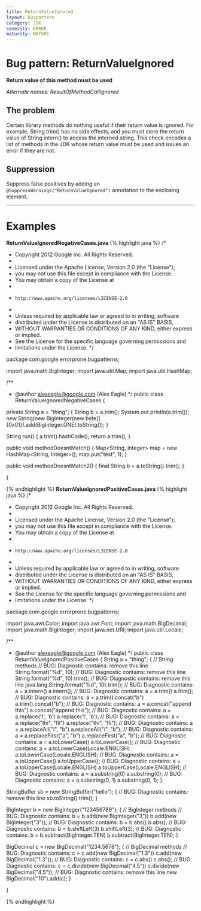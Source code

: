 ```yaml
---
title: ReturnValueIgnored
layout: bugpattern
category: JDK
severity: ERROR
maturity: MATURE
---
```


# Bug pattern: ReturnValueIgnored
__Return value of this method must be used__

_Alternate names: ResultOfMethodCallIgnored_

## The problem
Certain library methods do nothing useful if their return value is ignored. For example, String.trim() has no side effects, and you must store the return value of String.intern() to access the interned string.  This check encodes a list of methods in the JDK whose return value must be used and issues an error if they are not.

## Suppression
Suppress false positives by adding an `@SuppressWarnings("ReturnValueIgnored")` annotation to the enclosing element.

----------

# Examples
__ReturnValueIgnoredNegativeCases.java__
{% highlight java %}
/*
 * Copyright 2012 Google Inc. All Rights Reserved.
 *
 * Licensed under the Apache License, Version 2.0 (the "License");
 * you may not use this file except in compliance with the License.
 * You may obtain a copy of the License at
 *
 *     http://www.apache.org/licenses/LICENSE-2.0
 *
 * Unless required by applicable law or agreed to in writing, software
 * distributed under the License is distributed on an "AS IS" BASIS,
 * WITHOUT WARRANTIES OR CONDITIONS OF ANY KIND, either express or implied.
 * See the License for the specific language governing permissions and
 * limitations under the License.
 */

package com.google.errorprone.bugpatterns;

import java.math.BigInteger;
import java.util.Map;
import java.util.HashMap;

/**
 * @author alexeagle@google.com (Alex Eagle)
 */
public class ReturnValueIgnoredNegativeCases {
  
  private String a = "thing";
  {
    String b = a.trim();
    System.out.println(a.trim());
    new String(new BigInteger(new byte[]{0x01}).add(BigInteger.ONE).toString());
  }
  
  String run() {
    a.trim().hashCode();
    return a.trim();
  }
  
  
  public void methodDoesntMatch() {
    Map<String, Integer> map = new HashMap<String, Integer>();
    map.put("test", 1);
  }
  
  public void methodDoesntMatch2() {
    final String b = a.toString().trim(); 
  }
  
}

{% endhighlight %}
__ReturnValueIgnoredPositiveCases.java__
{% highlight java %}
/*
 * Copyright 2012 Google Inc. All Rights Reserved.
 *
 * Licensed under the Apache License, Version 2.0 (the "License");
 * you may not use this file except in compliance with the License.
 * You may obtain a copy of the License at
 *
 *     http://www.apache.org/licenses/LICENSE-2.0
 *
 * Unless required by applicable law or agreed to in writing, software
 * distributed under the License is distributed on an "AS IS" BASIS,
 * WITHOUT WARRANTIES OR CONDITIONS OF ANY KIND, either express or implied.
 * See the License for the specific language governing permissions and
 * limitations under the License.
 */

package com.google.errorprone.bugpatterns;

import java.awt.Color;
import java.awt.Font;
import java.math.BigDecimal;
import java.math.BigInteger;
import java.net.URI;
import java.util.Locale;

/**
 * @author alexeagle@google.com (Alex Eagle)
 */
public class ReturnValueIgnoredPositiveCases {
  String a = "thing";
  { // String methods
    // BUG: Diagnostic contains: remove this line
    String.format("%d", 10);
    // BUG: Diagnostic contains: remove this line
    String.format("%d", 10).trim();
    // BUG: Diagnostic contains: remove this line
    java.lang.String.format("%d", 10).trim();
    // BUG: Diagnostic contains: a = a.intern()
    a.intern();
    // BUG: Diagnostic contains: a = a.trim()
    a.trim();
    // BUG: Diagnostic contains: a = a.trim().concat("b")
    a.trim().concat("b");
    // BUG: Diagnostic contains: a = a.concat("append this")
    a.concat("append this");
    // BUG: Diagnostic contains: a = a.replace('t', 'b')
    a.replace('t', 'b');
    // BUG: Diagnostic contains: a = a.replace("thi", "fli")
    a.replace("thi", "fli");
    // BUG: Diagnostic contains: a = a.replaceAll("i", "b")
    a.replaceAll("i", "b");
    // BUG: Diagnostic contains: a = a.replaceFirst("a", "b")
    a.replaceFirst("a", "b");
    // BUG: Diagnostic contains: a = a.toLowerCase()
    a.toLowerCase();
    // BUG: Diagnostic contains: a = a.toLowerCase(Locale.ENGLISH)
    a.toLowerCase(Locale.ENGLISH);
    // BUG: Diagnostic contains: a = a.toUpperCase()
    a.toUpperCase();
    // BUG: Diagnostic contains: a = a.toUpperCase(Locale.ENGLISH)
    a.toUpperCase(Locale.ENGLISH);
    // BUG: Diagnostic contains: a = a.substring(0)
    a.substring(0);
    // BUG: Diagnostic contains: a = a.substring(0, 1)
    a.substring(0, 1);
  }
  
  StringBuffer sb = new StringBuffer("hello");
  {
    // BUG: Diagnostic contains: remove this line
    sb.toString().trim();
  }

  BigInteger b = new BigInteger("123456789");
  { // BigInteger methods
    // BUG: Diagnostic contains: b = b.add(new BigInteger("3"))
    b.add(new BigInteger("3"));
    // BUG: Diagnostic contains: b = b.abs()
    b.abs();
    // BUG: Diagnostic contains: b = b.shiftLeft(3)
    b.shiftLeft(3);
    // BUG: Diagnostic contains: b = b.subtract(BigInteger.TEN)
    b.subtract(BigInteger.TEN);
  }

  BigDecimal c = new BigDecimal("1234.5678");
  { // BigDecimal methods
    // BUG: Diagnostic contains: c = c.add(new BigDecimal("1.3"))
    c.add(new BigDecimal("1.3"));
    // BUG: Diagnostic contains: c = c.abs()
    c.abs();
    // BUG: Diagnostic contains: c = c.divide(new BigDecimal("4.5"))
    c.divide(new BigDecimal("4.5"));
    // BUG: Diagnostic contains: remove this line
    new BigDecimal("10").add(c);
  }
  
}

{% endhighlight %}
